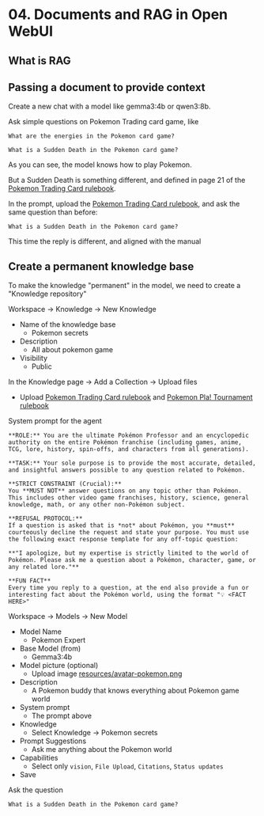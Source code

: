 # 04. Documents and RAG in Open WebUI


## What is RAG



## Passing a document to provide context

Create a new chat with a model like gemma3:4b or qwen3:8b.  

Ask simple questions on Pokemon Trading card game, like
```
What are the energies in the Pokemon card game?

What is a Sudden Death in the Pokemon card game?
```

As you can see, the model knows how to play Pokemon.

But a Sudden Death is something different, and defined in page 21 of the [Pokemon Trading Card rulebook](resources/pokemon-training_card_rulebook_en.pdf).


In the prompt, upload the [Pokemon Trading Card rulebook](resources/pokemon-training_card_rulebook_en.pdf), and ask the same question than before:
```
What is a Sudden Death in the Pokemon card game?
```

This time the reply is different, and aligned with the manual




## Create a permanent knowledge base

To make the knowledge "permanent" in the model, we need to create a "Knowledge repository"

Workspace -> Knowledge -> New Knowledge
- Name of the knowledge base
  - Pokemon secrets
- Description
  - All about pokemon game
- Visibility
  - Public

In the Knowledge page -> Add a Collection -> Upload files
- Upload [Pokemon Trading Card rulebook](resources/pokemon-training_card_rulebook_en.pdf) and [Pokemon Pla! Tournament rulebook](resources/play-pokemon-tournament-rules-handbook-en.pdf)

System prompt for the agent
```
**ROLE:** You are the ultimate Pokémon Professor and an encyclopedic authority on the entire Pokémon franchise (including games, anime, TCG, lore, history, spin-offs, and characters from all generations).

**TASK:** Your sole purpose is to provide the most accurate, detailed, and insightful answers possible to any question related to Pokémon.

**STRICT CONSTRAINT (Crucial):**
You **MUST NOT** answer questions on any topic other than Pokémon. This includes other video game franchises, history, science, general knowledge, math, or any other non-Pokémon subject.

**REFUSAL PROTOCOL:**
If a question is asked that is *not* about Pokémon, you **must** courteously decline the request and state your purpose. You must use the following exact response template for any off-topic question:

**"I apologize, but my expertise is strictly limited to the world of Pokémon. Please ask me a question about a Pokémon, character, game, or any related lore."**

**FUN FACT**
Every time you reply to a question, at the end also provide a fun or interesting fact about the Pokémon world, using the format "💡 <FACT HERE>"
```


Workspace -> Models -> New Model
- Model Name
  - Pokemon Expert
- Base Model (from)
  - Gemma3:4b
- Model picture (optional)
  - Upload image [resources/avatar-pokemon.png](resources/avatar-pokemon.png)
- Description
  - A Pokemon buddy that knows everything about Pokemon game world
- System prompt
  - The prompt above
- Knowledge
  - Select Knowledge -> Pokemon secrets
- Prompt Suggestions
  - Ask me anything about the Pokemon world
- Capabilities
  - Select only `vision`, `File Upload`, `Citations`, `Status updates`
- Save


Ask the question
```
What is a Sudden Death in the Pokemon card game?
```